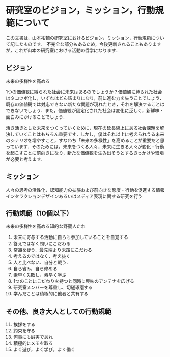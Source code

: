 # 研究室のビジョン，ミッション，行動規範について
この文書は，山本祐輔の研究室におけるビジョン，ミッション，行動規範について記したものです．
不完全な部分もあるため，今後更新されることもありますが，これが山本の研究室における活動の哲学になります．


## ビジョン
未来の多様性を高める

1つの価値観に縛られた社会に未来はあるのでしょうか？価値観に縛られた社会はタコツボ化し，いずれはどん詰まりになり，前に進む力を失うことでしょう．既存の価値観では対応できない新たな問題が現れたとき，それを解決することはできないでしょう．また，価値観が固定化された社会は変化に乏しく，新鮮味・面白みにかけることでしょう．

活き活きとした未来をつくっていくために，現在の延長線上にある社会課題を解決していくことはもちろん重要です．しかし，僕はそれ以上に考えられうる未来のシナリオを増やすこと，すなわち「未来の多様性」を高めることが重要だと思っています．そのためには，未来をつくる人々，未来に生きる人々が変化・行動を起こすことに前向きになり，新たな価値観を生み出そうとするきっかけや環境が必要と考えます．

## ミッション
人々の思考の活性化，認知能力の拡張および前向きな態度・行動を促進する情報インタラクションデザインあるいはメディア表現に関する研究を行う

## 行動規範（10個以下）
未来の多様性を高める知的な野蛮人たれ

1. 未来に寄与する活動に自らも参加していることを自覚する
2. 答えではなく問いにこだわる
3. 常識を疑う．最先端より未踏にこだわる
4. 考えるのではなく，考え抜く
5. 人と比べない．自分と戦う．
6. 自ら省み，自ら修める
7. 素早く失敗し，素早く学ぶ
8. 1つのことにこだわりを持つと同時に興味のアンテナを広げる
9. 研究室メンバーを尊重し、切磋琢磨する
10. 学んだことは積極的に他者と共有する

## その他、良き大人としての行動規範
11. 挨拶をする
12. 約束を守る
13. 何事にも誠実であれ
14. 積極的にメモを取る
15. よく遊び，よく学び，よく働く

